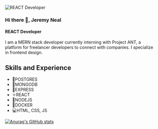 ![REACT Developer](https://github.com/Darkskittlz/portfolioReactWebsite/blob/main/public/assets/Jeremy%20Neal%20%20(1).png?raw=true)
### Hi there 👋, Jeremy Neal
#### REACT Developer

I am a MERN stack developer currently interning with Project ANT, a platform for freelancer developers to connect with companies. I specialize in frontend design.

## Skills and Experience
* 📮POSTGRES
* 🍃MONGODB
* 📨EXPRESS
* ⚛REACT 
* 🧭NODEJS
* 🐳DOCKER
* 💻HTML, CSS, JS


[![Anurag's GitHub stats](https://github-readme-stats.vercel.app/api?username=Darkskittlz)](https://github.com/anuraghazra/github-readme-stats)

